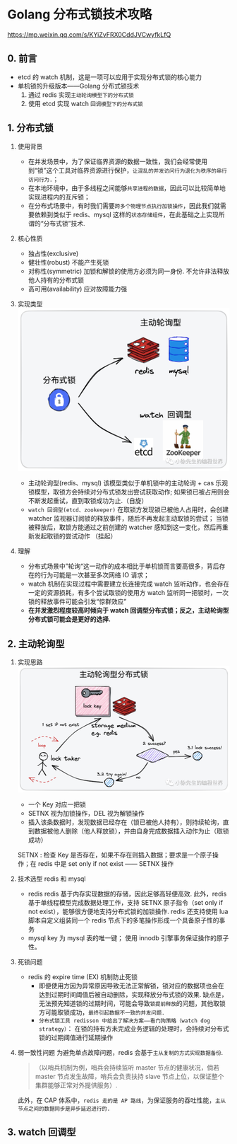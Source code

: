 # Golang 分布式锁技术攻略

https://mp.weixin.qq.com/s/KYiZvFRX0CddJVCwyfkLfQ

## 0. 前言

- etcd 的 watch 机制，这是一项可以应用于实现分布式锁的核心能力
- 单机锁的升级版本——Golang 分布式锁技术
  1. 通过 redis 实现`主动轮询模型下的分布式锁`
  2. 使用 etcd 实现 watch `回调模型下的分布式锁`

## 1. 分布式锁

1. 使用背景
   - 在并发场景中，为了保证临界资源的数据一致性，我们会经常使用到“锁”这个工具对临界资源进行保护，`让混乱的并发访问行为退化为秩序的串行访问行为.`；
   - 在本地环境中，由于多线程之间能够`共享进程的数据`，因此可以比较简单地实现进程内的互斥锁；
   - 在分布式场景中，有时我们需要`跨多个物理节点执行加锁操作`，因此我们就需要依赖到类似于 redis、mysql 这样的`状态存储组件`，在此基础之上实现所谓的“分布式锁”技术.
2. 核心性质
   - 独占性(exclusive)
   - 健壮性(robust)
     不能产生死锁
   - 对称性(symmetric)
     加锁和解锁的使用方必须为同一身份. 不允许非法释放他人持有的分布式锁
   - 高可用(availability)
     应对故障能力强
3. 实现类型
   ![alt text](image.png)

   - 主动轮询型(redis、mysql)
     该模型类似于单机锁中的主动轮询 + cas 乐观锁模型，取锁方会持续对分布式锁发出尝试获取动作;
     如果锁已被占用则会不断发起重试，直到取锁成功为止.（自旋）
   - `watch 回调型(etcd、zookeeper)`
     在取锁方发现锁已被他人占用时，会创建 watcher 监视器订阅锁的释放事件，随后不再发起主动取锁的尝试；
     当锁被释放后，取锁方能通过之前创建的 watcher 感知到这一变化，然后再重新发起取锁的尝试动作 （挂起）

4. 理解
   - 分布式场景中”轮询“这一动作的成本相比于单机锁而言要高很多，背后存在的行为可能是一次甚至多次网络 IO 请求；
   - watch 机制在实现过程中需要建立长连接完成 watch 监听动作，也会存在一定的资源损耗，有多个尝试取锁的使用方 watch 监听同一把锁时，一次锁的释放事件可能会引发“惊群效应”
   - **在并发激烈程度较高时倾向于 watch 回调型分布式锁；反之，主动轮询型分布式锁可能会是更好的选择.**

## 2. 主动轮询型

1. 实现思路
   ![alt text](image-1.png)

   - 一个 Key 对应一把锁
   - SETNX 视为加锁操作，DEL 视为解锁操作
   - 插入该条数据时，发现数据已经存在（锁已被他人持有），则持续轮询，直到数据被他人删除（他人释放锁），并由自身完成数据插入动作为止（取锁成功）

   SETNX : 检查 Key 是否存在，如果不存在则插入数据；要求是一个原子操作；在 redis 中是 set only if not exist —— SETNX 操作

2. 技术选型
   redis 和 mysql

   - redis
     redis 基于内存实现数据的存储，因此足够高轻便高效.
     此外，redis 基于单线程模型完成数据处理工作，支持 SETNX 原子指令（set only if not exist），能够很方便地支持分布式锁的加锁操作.
     redis 还支持使用 lua 脚本自定义组装同一个 redis 节点下的多笔操作形成一个具备原子性的事务
   - mysql
     key 为 mysql 表的唯一键；
     使用 innodb 引擎事务保证操作的原子性。

3. 死锁问题

   - redis 的 expire time (EX) 机制防止死锁
     - 即便使用方因为异常原因导致无法正常解锁，锁对应的数据项也会在达到过期时间阈值后被自动删除，实现释放分布式锁的效果.
       缺点是，无法预先知道锁的过期时间，可能会导致`锁提前释放`的问题，其他取锁方可能取锁成功，`最终引起数据不一致的并发问题.`
     - `分布式锁工具 redisson 中给出了解决方案——看门狗策略（watch dog strategy）`：
       在锁的持有方未完成业务逻辑的处理时，会持续对分布式锁的过期阈值进行延期操作

4. 弱一致性问题
   为避免单点故障问题，redis 会基于`主从复制的方式实现数据备份`.

   > （以哨兵机制为例，哨兵会持续监听 master 节点的健康状况，倘若 master 节点发生故障，哨兵会负责扶持 slave 节点上位，以保证整个集群能够正常对外提供服务）.

   此外，在 CAP 体系中，`redis 走的是 AP 路线`，为保证服务的吞吐性能，`主从节点之间的数据同步是异步延迟进行的.`

## 3. watch 回调型
